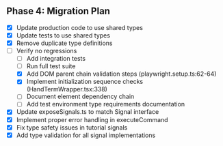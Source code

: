 ## Phase 4: Migration Plan
- [x] Update production code to use shared types
- [x] Update tests to use shared types
- [x] Remove duplicate type definitions
- [ ] Verify no regressions
  - [ ] Add integration tests
  - [ ] Run full test suite
  - [x] Add DOM parent chain validation steps (playwright.setup.ts:62-64)
  - [x] Implement initialization sequence checks (HandTermWrapper.tsx:338)
  - [ ] Document element dependency chain
  - [ ] Add test environment type requirements documentation
- [x] Update exposeSignals.ts to match Signal interface
- [x] Implement proper error handling in executeCommand
- [x] Fix type safety issues in tutorial signals
- [x] Add type validation for all signal implementations
